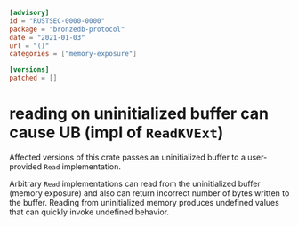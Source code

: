 ```toml
[advisory]
id = "RUSTSEC-0000-0000"
package = "bronzedb-protocol"
date = "2021-01-03"
url = "()"
categories = ["memory-exposure"]

[versions]
patched = []
```

# reading on uninitialized buffer can cause UB (impl of `ReadKVExt`)

Affected versions of this crate passes an uninitialized buffer to a user-provided `Read` implementation.

Arbitrary `Read` implementations can read from the uninitialized buffer (memory exposure) and also can return incorrect number of bytes written to the buffer.
Reading from uninitialized memory produces undefined values that can quickly invoke undefined behavior.